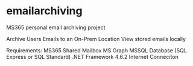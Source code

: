 # emailarchiving
MS365 personal email archiving project

Archive Users Emails to an On-Prem Location
View stored emails locally

Requirements:
MS365 Shared Mailbox
MS Graph
MSSQL Database (SQL Express or SQL Standard)
.NET Framework 4.6.2
Internet Conneciton
